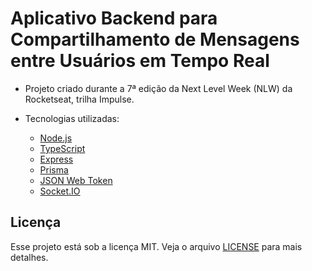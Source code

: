 # Aplicativo Backend para Compartilhamento de Mensagens entre Usuários em Tempo Real

- Projeto criado durante a 7ª edição da Next Level Week (NLW) da Rocketseat, trilha Impulse.

- Tecnologias utilizadas:

  - [Node.js](https://nodejs.org/)
  - [TypeScript](https://www.typescriptlang.org/)
  - [Express](https://expressjs.com/pt-br/)
  - [Prisma](https://www.prisma.io/)
  - [JSON Web Token](https://jwt.io/)
  - [Socket.IO](https://socket.io/)


## Licença

Esse projeto está sob a licença MIT. Veja o arquivo [LICENSE](LICENSE) para mais detalhes.
